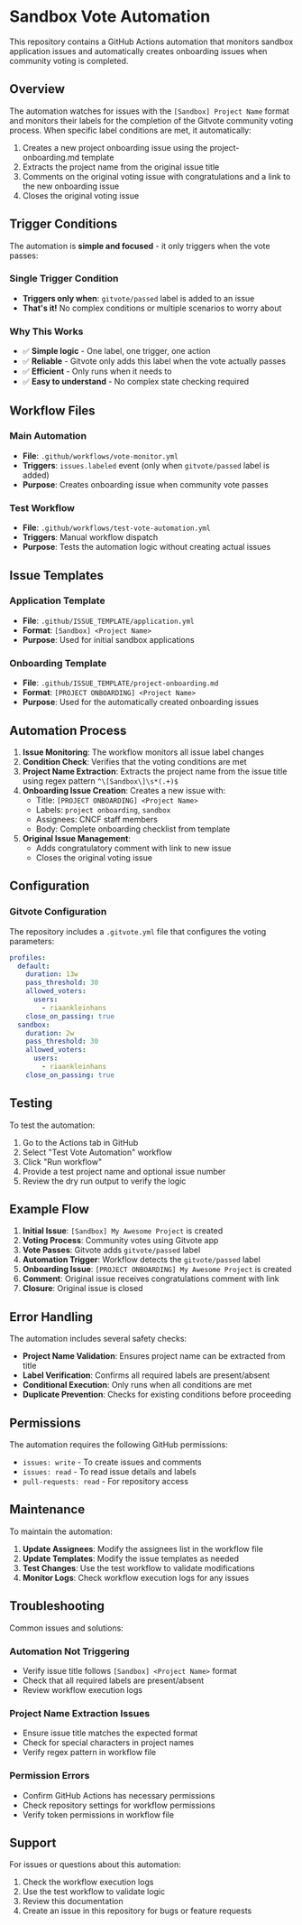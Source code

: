 # Sandbox Vote Automation

This repository contains a GitHub Actions automation that monitors sandbox application issues and automatically creates onboarding issues when community voting is completed.

## Overview

The automation watches for issues with the `[Sandbox] Project Name` format and monitors their labels for the completion of the Gitvote community voting process. When specific label conditions are met, it automatically:

1. Creates a new project onboarding issue using the project-onboarding.md template
2. Extracts the project name from the original issue title
3. Comments on the original voting issue with congratulations and a link to the new onboarding issue
4. Closes the original voting issue

## Trigger Conditions

The automation is **simple and focused** - it only triggers when the vote passes:

### Single Trigger Condition
- **Triggers only when**: `gitvote/passed` label is added to an issue
- **That's it!** No complex conditions or multiple scenarios to worry about

### Why This Works
- ✅ **Simple logic** - One label, one trigger, one action
- ✅ **Reliable** - Gitvote only adds this label when the vote actually passes
- ✅ **Efficient** - Only runs when it needs to
- ✅ **Easy to understand** - No complex state checking required

## Workflow Files

### Main Automation
- **File**: `.github/workflows/vote-monitor.yml`
- **Triggers**: `issues.labeled` event (only when `gitvote/passed` label is added)
- **Purpose**: Creates onboarding issue when community vote passes

### Test Workflow
- **File**: `.github/workflows/test-vote-automation.yml`
- **Triggers**: Manual workflow dispatch
- **Purpose**: Tests the automation logic without creating actual issues

## Issue Templates

### Application Template
- **File**: `.github/ISSUE_TEMPLATE/application.yml`
- **Format**: `[Sandbox] <Project Name>`
- **Purpose**: Used for initial sandbox applications

### Onboarding Template
- **File**: `.github/ISSUE_TEMPLATE/project-onboarding.md`
- **Format**: `[PROJECT ONBOARDING] <Project Name>`
- **Purpose**: Used for the automatically created onboarding issues

## Automation Process

1. **Issue Monitoring**: The workflow monitors all issue label changes
2. **Condition Check**: Verifies that the voting conditions are met
3. **Project Name Extraction**: Extracts the project name from the issue title using regex pattern `^\[Sandbox\]\s*(.+)$`
4. **Onboarding Issue Creation**: Creates a new issue with:
   - Title: `[PROJECT ONBOARDING] <Project Name>`
   - Labels: `project onboarding`, `sandbox`
   - Assignees: CNCF staff members
   - Body: Complete onboarding checklist from template
5. **Original Issue Management**: 
   - Adds congratulatory comment with link to new issue
   - Closes the original voting issue

## Configuration

### Gitvote Configuration
The repository includes a `.gitvote.yml` file that configures the voting parameters:

```yaml
profiles:
  default:
    duration: 13w
    pass_threshold: 30
    allowed_voters:
      users:
        - riaankleinhans
    close_on_passing: true
  sandbox:
    duration: 2w
    pass_threshold: 30
    allowed_voters:
      users:
        - riaankleinhans
    close_on_passing: true
```

## Testing

To test the automation:

1. Go to the Actions tab in GitHub
2. Select "Test Vote Automation" workflow
3. Click "Run workflow"
4. Provide a test project name and optional issue number
5. Review the dry run output to verify the logic

## Example Flow

1. **Initial Issue**: `[Sandbox] My Awesome Project` is created
2. **Voting Process**: Community votes using Gitvote app
3. **Vote Passes**: Gitvote adds `gitvote/passed` label
4. **Automation Trigger**: Workflow detects the `gitvote/passed` label
5. **Onboarding Issue**: `[PROJECT ONBOARDING] My Awesome Project` is created
6. **Comment**: Original issue receives congratulations comment with link
7. **Closure**: Original issue is closed

## Error Handling

The automation includes several safety checks:

- **Project Name Validation**: Ensures project name can be extracted from title
- **Label Verification**: Confirms all required labels are present/absent
- **Conditional Execution**: Only runs when all conditions are met
- **Duplicate Prevention**: Checks for existing conditions before proceeding

## Permissions

The automation requires the following GitHub permissions:
- `issues: write` - To create issues and comments
- `issues: read` - To read issue details and labels
- `pull-requests: read` - For repository access

## Maintenance

To maintain the automation:

1. **Update Assignees**: Modify the assignees list in the workflow file
2. **Update Templates**: Modify the issue templates as needed
3. **Test Changes**: Use the test workflow to validate modifications
4. **Monitor Logs**: Check workflow execution logs for any issues

## Troubleshooting

Common issues and solutions:

### Automation Not Triggering
- Verify issue title follows `[Sandbox] <Project Name>` format
- Check that all required labels are present/absent
- Review workflow execution logs

### Project Name Extraction Issues
- Ensure issue title matches the expected format
- Check for special characters in project names
- Verify regex pattern in workflow file

### Permission Errors
- Confirm GitHub Actions has necessary permissions
- Check repository settings for workflow permissions
- Verify token permissions in workflow file

## Support

For issues or questions about this automation:

1. Check the workflow execution logs
2. Use the test workflow to validate logic
3. Review this documentation
4. Create an issue in this repository for bugs or feature requests
